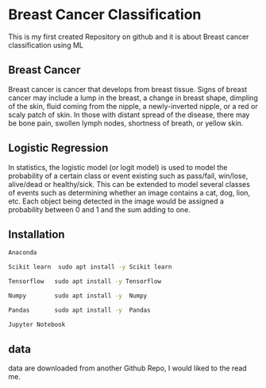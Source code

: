 # Breast Cancer Classification
This is my first created Repository on github and it is about Breast cancer classification using ML
## Breast Cancer 

Breast cancer is cancer that develops from breast tissue. Signs of breast cancer may include a lump in the breast, a change in breast shape, dimpling of the skin, fluid coming from the nipple, a newly-inverted nipple, or a red or scaly patch of skin. In those with distant spread of the disease, there may be bone pain, swollen lymph nodes, shortness of breath, or yellow skin.

## Logistic Regression 
In statistics, the logistic model (or logit model) is used to model the probability of a certain class or event existing such as pass/fail, win/lose, alive/dead or healthy/sick. This can be extended to model several classes of events such as determining whether an image contains a cat, dog, lion, etc. Each object being detected in the image would be assigned a probability between 0 and 1 and the sum adding to one.

## Installation 
```bash 
Anaconda
```


```bash 
Scikit learn  sudo apt install -y Scikit learn 
```


```bash 
Tensorflow   sudo apt install -y Tensorflow 
```


```bash 
Numpy        sudo apt install -y  Numpy 
```


```bash
Pandas       sudo apt install -y  Pandas  
```
 

```bash
Jupyter Notebook 
```
## data 
data are downloaded from another Github Repo, I would liked to the read me.

